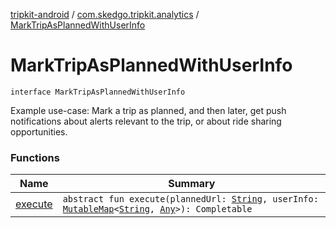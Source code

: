 [tripkit-android](../../index.md) / [com.skedgo.tripkit.analytics](../index.md) / [MarkTripAsPlannedWithUserInfo](./index.md)

# MarkTripAsPlannedWithUserInfo

`interface MarkTripAsPlannedWithUserInfo`

Example use-case: Mark a trip as planned, and
then later, get push notifications about alerts relevant to the trip,
or about ride sharing opportunities.

### Functions

| Name | Summary |
|---|---|
| [execute](execute.md) | `abstract fun execute(plannedUrl: `[`String`](https://kotlinlang.org/api/latest/jvm/stdlib/kotlin/-string/index.html)`, userInfo: `[`MutableMap`](https://kotlinlang.org/api/latest/jvm/stdlib/kotlin.collections/-mutable-map/index.html)`<`[`String`](https://kotlinlang.org/api/latest/jvm/stdlib/kotlin/-string/index.html)`, `[`Any`](https://kotlinlang.org/api/latest/jvm/stdlib/kotlin/-any/index.html)`>): Completable` |
